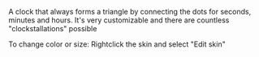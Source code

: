 A clock that always forms a triangle by connecting the dots for seconds, minutes and hours.
It's very customizable and there are countless "clockstallations" possible

To change color or size:
Rightclick the skin and select "Edit skin"

